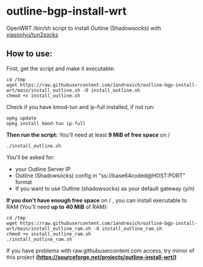 # outline-bgp-install-wrt
OpenWRT /bin/sh script to install Outline (Shadowsocks) with [xjasonlyu/tun2socks](https://github.com/xjasonlyu/tun2socks)

## How to use:

First, get the script and make it executable:

    cd /tmp
    wget https://raw.githubusercontent.com/1andrevich/outline-bgp-install-wrt/main/install_outline.sh -O install_outline.sh
    chmod +x install_outline.sh

Check if you have kmod-tun and ip-full installed, if not run:

    opkg update
    opkg install kmod-tun ip-full

**Then run the script:**
You'll need at least **9 MiB of free space** on /

    ./install_outline.sh

You'll be asked for:

 - your Outline Server IP
 - Outline (Shadowsocks) config in "ss://base64coded@HOST:PORT" format
 - If you want to use Outline (shadowsocks) as your default gateway (y/n)

**If you don't have enough free space** on / , you can install executable to RAM (You'll need **up to** **40 MiB** of RAM):

    cd /tmp
    wget https://raw.githubusercontent.com/1andrevich/outline-bgp-install-wrt/main/install_outline_ram.sh -O install_outline_ram.sh
    chmod +x install_outline_ram.sh
    ./install_outline_ram.sh


If you have problems with raw.githubusercontent.com access, try mirror of this project **(https://sourceforge.net/projects/outline-install-wrt/)**
